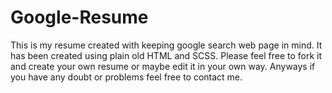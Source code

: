 # Google-Resume

This is my resume created with keeping google search web page in mind. It has been created using plain old HTML and SCSS. Please feel free to fork it and create your own resume or maybe edit it in your own way. Anyways if you have any doubt or problems feel free to contact me.
